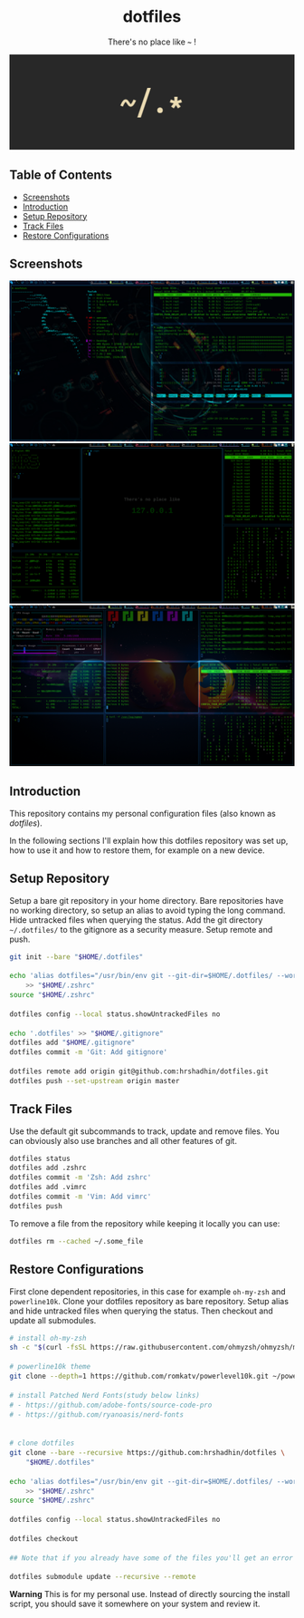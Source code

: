<div align="center">
    <h1>dotfiles</h1>
    <p>There's no place like <b><code>~</code></b> !</p>
    <p>
    <img src=".pictures/dotfiles.png">
    </p>
</div>

## Table of Contents

+ [Screenshots](#screenshots)
+ [Introduction](#introduction)
+ [Setup Repository](#setup-repository)
+ [Track Files](#track-files)
+ [Restore Configurations](#restore-configurations)

## Screenshots

![Awesome WM](.pictures/ss-1.png)
![Awesome WM](.pictures/ss-2.png)
![Awesome WM](.pictures/ss-3.png)

## Introduction

This repository contains my personal configuration files (also known as
*dotfiles*).

In the following sections I'll explain how this dotfiles repository was set up,
how to use it and how to restore them, for example on a new device.


## Setup Repository

Setup a bare git repository in your home directory. Bare repositories have no
working directory, so setup an alias to avoid typing the long command. 
Hide untracked files when querying the status. Add the git directory `~/.dotfiles/`
to the gitignore as a security measure. Setup remote and push. 

```bash
git init --bare "$HOME/.dotfiles"

echo 'alias dotfiles="/usr/bin/env git --git-dir=$HOME/.dotfiles/ --work-tree=$HOME"' \
    >> "$HOME/.zshrc"
source "$HOME/.zshrc"

dotfiles config --local status.showUntrackedFiles no

echo '.dotfiles' >> "$HOME/.gitignore"
dotfiles add "$HOME/.gitignore"
dotfiles commit -m 'Git: Add gitignore'

dotfiles remote add origin git@github.com:hrshadhin/dotfiles.git
dotfiles push --set-upstream origin master
```

## Track Files

Use the default git subcommands to track, update and remove files. You can
obviously also use branches and all other features of git.

```bash
dotfiles status
dotfiles add .zshrc
dotfiles commit -m 'Zsh: Add zshrc'
dotfiles add .vimrc
dotfiles commit -m 'Vim: Add vimrc'
dotfiles push
```

To remove a file from the repository while keeping it locally you can use:

```bash
dotfiles rm --cached ~/.some_file
```

## Restore Configurations

First clone dependent repositories, in this case for example `oh-my-zsh` and `powerline10k`.
Clone your dotfiles repository as bare repository. Setup alias and hide untracked files when querying the status. Then checkout and update all submodules.

```bash
# install oh-my-zsh
sh -c "$(curl -fsSL https://raw.githubusercontent.com/ohmyzsh/ohmyzsh/master/tools/install.sh)"

# powerline10k theme
git clone --depth=1 https://github.com/romkatv/powerlevel10k.git ~/powerlevel10k

# install Patched Nerd Fonts(study below links)
# - https://github.com/adobe-fonts/source-code-pro
# - https://github.com/ryanoasis/nerd-fonts


# clone dotfiles
git clone --bare --recursive https://github.com:hrshadhin/dotfiles \
    "$HOME/.dotfiles"

echo 'alias dotfiles="/usr/bin/env git --git-dir=$HOME/.dotfiles/ --work-tree=$HOME"' \
    >> "$HOME/.zshrc"
source "$HOME/.zshrc"

dotfiles config --local status.showUntrackedFiles no

dotfiles checkout

## Note that if you already have some of the files you'll get an error message. You can either (1) delete them or (2) back them up somewhere else. It's up to you.

dotfiles submodule update --recursive --remote
```

__Warning__ This is for my personal use. Instead of directly sourcing the install
script, you should save it somewhere on your system and review it.
